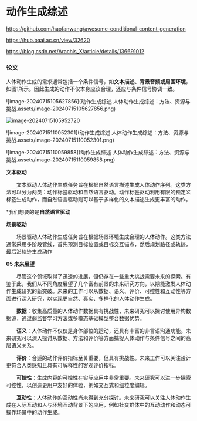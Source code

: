 # 动作生成综述







https://github.com/haofanwang/awesome-conditional-content-generation

https://hub.baai.ac.cn/view/32620

https://blog.csdn.net/Arachis_X/article/details/136691012



### 论文



人体动作生成的需求通常包括一个条件信号，如**文本描述、背景音频或周围环境**，如图1所示。因此生成的动作不仅本身应该合理，还应与条件信号协调一致。

![image-20240715105627856](动作生成综述 人体动作生成综述：方法、资源与挑战.assets/image-20240715105627856.png)



![image-20240715105952720](C:\Users\Administrator\AppData\Roaming\Typora\typora-user-images\image-20240715105952720.png)

![image-20240715110052301](动作生成综述 人体动作生成综述：方法、资源与挑战.assets/image-20240715110052301.png)

![image-20240715110059858](动作生成综述 人体动作生成综述：方法、资源与挑战.assets/image-20240715110059858.png)





**文本驱动**

　　文本驱动人体动作生成任务旨在根据自然语言描述生成人体动作序列。这类方法可以分为两类：动作标签驱动和自然语言驱动。动作标签驱动利用有限的预定义标签生成动作，而自然语言驱动则可以基于多样化的文本描述生成更丰富的动作。



*我们想要的是**自然语言驱动**



**场景驱动**

　　场景驱动人体动作生成任务旨在根据场景环境生成合理的人体动作。这类方法通常采用多阶段管线，首先预测目标位置或目标交互锚点，然后规划路径或轨迹，最后沿轨迹生成动作



**05 未来展望** 

　　尽管这个领域取得了迅速的进展，但仍存在一些重大挑战需要未来的探索。有鉴于此，我们从不同角度展望了几个富有前景的未来研究方向，以期能激发人体动作生成研究的新突破。未来的工作可以从数据、语义、评价、可控性和互动性等方面进行深入研究，以实现更自然、真实、多样化的人体动作生成。

　　**数据**：收集高质量的人体动作数据具有挑战性，未来研究可以探讨使用异构数据源，通过弱监督学习方法或多模态基础模型整合数据优势。

　　**语义**：人体动作不仅仅是身体部位的运动，还具有丰富的非言语沟通功能。未来研究可以深入探讨从数据、方法和评价等方面捕捉人体动作与条件信号之间的高层语义关系。

　　**评价**：合适的动作评价指标至关重要，但具有挑战性。未来工作可以关注设计更符合人类感知且具有可解释性的客观评价指标。

　　**可控性**：生成内容的可控性在实际应用中非常重要。未来研究可以进一步探索可控性，以创造更用户友好的体验，例如交互式和细粒度编辑。

　　**互动性**：人体动作的互动性尚未得到充分探讨。未来研究可以关注人体动作生成在人际互动和人与环境互动背景下的应用，例如社交群体中的互动动作和动态可操作场景中的动作生成。

